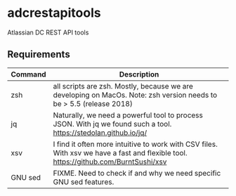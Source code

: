 # adcrestapitools
Atlassian DC REST API tools

## Requirements
| Command | Description |
| --- | --- |
| zsh | all scripts are zsh. Mostly, because we are developing on MacOs. Note: zsh version needs to be > 5.5 (release 2018) |
| jq | Naturally, we need a powerful tool to process JSON. With jq we found such a tool. https://stedolan.github.io/jq/ |
| xsv | I find it often more intuitive to work with CSV files. With xsv we have a fast and flexible tool. https://github.com/BurntSushi/xsv |
| GNU sed | FIXME. Need to check if and why we need specific GNU sed features. |
